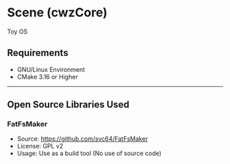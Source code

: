 # Scene (cwzCore)

Toy OS

## Requirements

+ GNU/Linux Environment
+ CMake 3.16 or Higher

---

## Open Source Libraries Used

### FatFsMaker

+ Source: https://github.com/svc64/FatFsMaker
+ License: GPL v2
+ Usage: Use as a build tool (No use of source code)